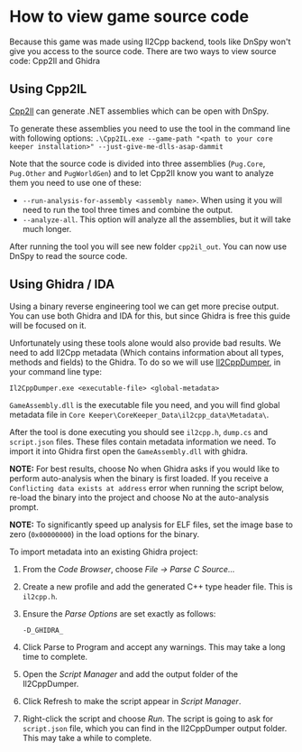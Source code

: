 # How to view game source code

Because this game was made using Il2Cpp backend, tools like DnSpy won't give you access to the source code. There are two ways to view source code: Cpp2Il and Ghidra

## Using Cpp2IL

[Cpp2Il](https://github.com/SamboyCoding/Cpp2IL) can generate .NET assemblies which can be open with DnSpy.

To generate these assemblies you need to use the tool in the command line with following options: `.\Cpp2IL.exe --game-path "<path to your core keeper installation>" --just-give-me-dlls-asap-dammit`

Note that the source code is divided into three assemblies (`Pug.Core`, `Pug.Other` and `PugWorldGen`) and to let Cpp2Il know you want to analyze them you need to use one of these:

* `--run-analysis-for-assembly <assembly name>`. When using it you will need to run the tool three times and combine the output.
* `--analyze-all`. This option will analyze all the assemblies, but it will take much longer.

After running the tool you will see new folder `cpp2il_out`. You can now use DnSpy to read the source code.

## Using Ghidra / IDA

Using a binary reverse engineering tool we can get more precise output. You can use both Ghidra and IDA for this, but since Ghidra is free this guide will be focused on it.

Unfortunately using these tools alone would also provide bad results. We need to add Il2Cpp metadata (Which contains information about all types, methods and fields) to the Ghidra. To do so we will use [Il2CppDumper](https://github.com/Perfare/Il2CppDumper), in your command line type:

```
Il2CppDumper.exe <executable-file> <global-metadata>
```

`GameAssembly.dll` is the executable file you need, and you will find global metadata file in `Core Keeper\CoreKeeper_Data\il2cpp_data\Metadata\`.

After the tool is done executing you should see `il2cpp.h`, `dump.cs` and `script.json` files. These files contain metadata information we need. To import it into Ghidra first open the `GameAssembly.dll` with ghidra.

**NOTE:** For best results, choose No when Ghidra asks if you would like to perform auto-analysis when the binary is first loaded. If you receive a `Conflicting data exists at address` error when running the script below, re-load the binary into the project and choose No at the auto-analysis prompt.

**NOTE:** To significantly speed up analysis for ELF files, set the image base to zero (`0x00000000`) in the load options for the binary.

To import metadata into an existing Ghidra project:

1. From the _Code Browser_, choose _File -> Parse C Source..._
2. Create a new profile and add the generated C++ type header file. This is `il2cpp.h`.
3.  Ensure the _Parse Options_ are set exactly as follows:

    `-D_GHIDRA_`
4. Click Parse to Program and accept any warnings. This may take a long time to complete.
5. Open the _Script Manager_ and add the output folder of the Il2CppDumper.
6. Click Refresh to make the script appear in _Script Manager_.
7. Right-click the script and choose _Run_. The script is going to ask for `script.json` file, which you can find in the Il2CppDumper output folder. This may take a while to complete.
